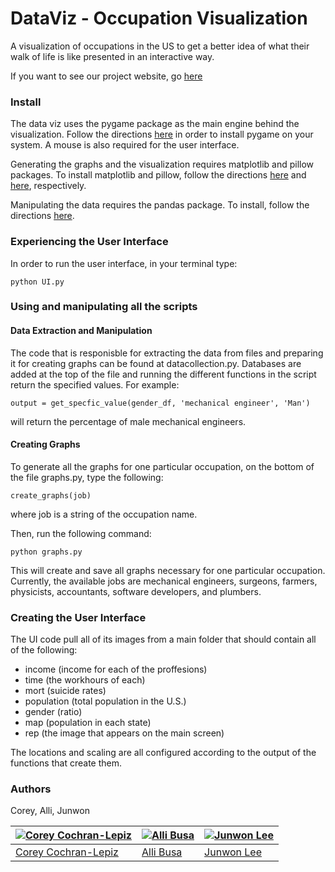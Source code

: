 # DataViz - Occupation Visualization

A visualization of occupations in the US to get a better idea of what their walk of life is like presented in an interactive way.

If you want to see our project website, go [here](https://coreyacl.github.io/DataViz/)

### Install
The data viz uses the pygame package as the main engine behind the visualization. Follow the directions [here](https://www.pygame.org/wiki/GettingStarted) in order to install pygame on your system. A mouse is also required for the user interface.

Generating the graphs and the visualization requires matplotlib and pillow packages. To install matplotlib and pillow, follow the directions [here](https://matplotlib.org/users/installing.html) and [here](https://pillow.readthedocs.io/en/5.0.0/installation.html), respectively.

Manipulating the data requires the pandas package. To install, follow the directions [here](https://pandas.pydata.org/pandas-docs/stable/install.html).

### Experiencing the User Interface

In order to run the user interface, in your terminal type:
```
python UI.py
```

### Using and manipulating all the scripts

#### Data Extraction and Manipulation
The code that is responisble for extracting the data from files and preparing it for creating graphs can be found at datacollection.py. Databases are added at the top of the file and running the different functions in the script return the specified values. For example:
```
output = get_specfic_value(gender_df, 'mechanical engineer', 'Man')
```
will return the percentage of male mechanical engineers.

#### Creating Graphs
To generate all the graphs for one particular occupation, on the bottom of the file graphs.py, type the following:
```
create_graphs(job)
```
where job is a string of the occupation name.

Then, run the following command:
```
python graphs.py
```

This will create and save all graphs necessary for one particular occupation.
Currently, the available jobs are mechanical engineers, surgeons, farmers, physicists, accountants, software developers, and plumbers.

### Creating the User Interface
The UI code pull all of its images from a main folder that should contain all of the following:
  - income (income for each of the proffesions)
  - time (the workhours of each)
  - mort (suicide rates)
  - population (total population in the U.S.)
  - gender (ratio)
  - map (population in each state)
  - rep (the image that appears on the main screen)

The locations and scaling are all configured according to the output of the functions that create them.
### Authors
Corey, Alli, Junwon

[![Corey Cochran-Lepiz](https://avatars2.githubusercontent.com/u/31522468?s=400&v=4)](https://github.com/coreyacl) | [![Alli Busa](https://avatars3.githubusercontent.com/u/31522841?s=400&v=4)](https://github.com/allisonbusa) | [![Junwon Lee](https://avatars1.githubusercontent.com/u/31522211?s=400&v=4)](https://github.com/junwonlee5)
---|---|---
[Corey Cochran-Lepiz](https://github.com/coreyacl) | [Alli Busa](https://github.com/allisonbusa) | [Junwon Lee](https://github.com/junwonlee5)
